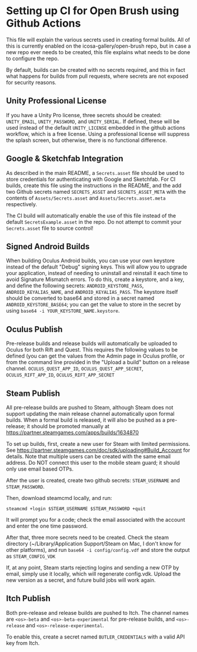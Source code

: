# Setting up CI for Open Brush using Github Actions

This file will explain the various secrets used in creating formal builds. All of this is currently enabled on the icosa-gallery/open-brush repo, but in case a new repo ever needs to be created, this file explains what needs to be done to configure the repo.

By default, builds can be created with no secrets required, and this in fact what happens for builds from pull requests, where secrets are not exposed for security reasons.

## Unity Professional License

If you have a Unity Pro license, three secrets should be created: `UNITY_EMAIL`, `UNITY_PASSWORD`, and `UNITY_SERIAL`. If defined, these will be used instead of the default `UNITY_LICENSE` embedded in the github actions workflow, which is a free license. Using a professional license will suppress the splash screen, but otherwise, there is no functional difference.

## Google & Sketchfab Integration

As described in the main README, a `Secrets.asset` file should be used to store credentials for authenticating with Google and Sketchfab. For CI builds, create this file using the instructions in the README, and the add two Github secrets named `SECRETS_ASSET` and `SECRETS_ASSET_META` with the contents of `Assets/Secrets.asset` and `Assets/Secrets.asset.meta` respectively.

The CI build will automatically enable the use of this file instead of the default `SecretsExample.asset` in the repo. Do not attempt to commit your `Secrets.asset` file to source control!

## Signed Android Builds

When building Oculus Android builds, you can use your own keystore instead of the default "Debug" signing keys. This will allow you to upgrade your application, instead of needing to uninstall and reinstall it each time to avoid Signature Mismatch errors. To do this, create a keystore, and a key, and define the following secrets: `ANDROID_KEYSTORE_PASS`, `ANDROID_KEYALIAS_NAME`, and `ANDROID_KEYALIAS_PASS`. The keystore itself should be converted to base64 and stored in a secret named `ANDROID_KEYSTORE_BASE64`; you can get the value to store in the secret by using `base64 -i YOUR_KEYSTORE_NAME.keystore`.

## Oculus Publish

Pre-release builds and release builds will automatically be uploaded to Oculus for both Rift and Quest. This requires the following values to be defined \(you can get the values from the Admin page in Oculus profile, or from the command line provided in the "Upload a build" button on a release channel. `OCULUS_QUEST_APP_ID`, `OCULUS_QUEST_APP_SECRET`, `OCULUS_RIFT_APP_ID`, `OCULUS_RIFT_APP_SECRET`

## Steam Publish

All pre-release builds are pushed to Steam, although Steam does not support updating the main release channel automatically upon formal builds. When a formal build is released, it will also be pushed as a pre-release; it should be promoted manually at https://partner.steamgames.com/apps/builds/1634870

To set up builds, first, create a new user for Steam with limited permissions. See https://partner.steamgames.com/doc/sdk/uploading#Build_Account for
details. Note that multiple users can be created with the same email address. Do NOT connect this user to the mobile steam guard; it should
only use email based OTPs. 

After the user is created, create two github secrets: `STEAM_USERNAME` and `STEAM_PASSWORD`.

Then, download steamcmd locally, and run:

```
steamcmd +login $STEAM_USERNAME $STEAM_PASSWORD +quit
```

It will prompt you for a code; check the email associated with the account and enter the one time password.

After that, three more secrets need to be created. Check the steam directory (~/Library/Application Support/Steam on Mac, I don't know for other platforms), and run `base64 -i config/config.vdf` and store the output as `STEAM_CONFIG_VDK`

If, at any point, Steam starts rejecting logins and sending a new OTP by email, simply use it locally, which will regenerate config.vdk. Upload the new version as a secret, and future build jobs will work again.

## Itch Publish

Both pre-release and release builds are pushed to Itch. The channel names are `<os>-beta` and `<os>-beta-experimental` for pre-release builds, and `<os>-release` and `<os>-release-experimental`.

To enable this, create a secret named `BUTLER_CREDENTIALS` with a valid API key from Itch.
